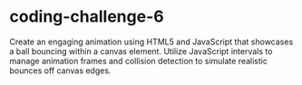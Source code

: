 # coding-challenge-6
Create an engaging animation using HTML5 and JavaScript that showcases a ball bouncing within a canvas element. Utilize JavaScript intervals to manage animation frames and collision detection to simulate realistic bounces off canvas edges.
